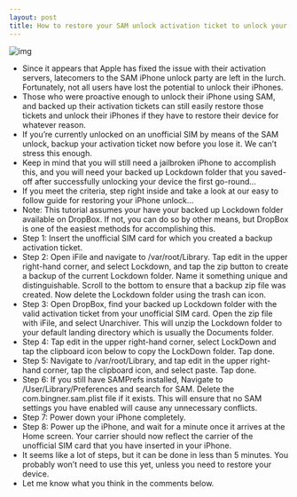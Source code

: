 ```yaml
---
layout: post
title: How to restore your SAM unlock activation ticket to unlock your iPhone
---
```

![img](http://media.idownloadblog.com/wp-content/uploads/2012/04/iPhone-Unlock-Activation-Ticket-Restore.png)
* Since it appears that Apple has fixed the issue with their activation servers, latecomers to the SAM iPhone unlock party are left in the lurch. Fortunately, not all users have lost the potential to unlock their iPhones.
* Those who were proactive enough to unlock their iPhone using SAM, and backed up their activation tickets can still easily restore those tickets and unlock their iPhones if they have to restore their device for whatever reason.
* If you’re currently unlocked on an unofficial SIM by means of the SAM unlock, backup your activation ticket now before you lose it. We can’t stress this enough.
* Keep in mind that you will still need a jailbroken iPhone to accomplish this, and you will need your backed up Lockdown folder that you saved-off after successfully unlocking your device the first go-round…
* If you meet the criteria, step right inside and take a look at our easy to follow guide for restoring your iPhone unlock…
* Note: This tutorial assumes your have your backed up Lockdown folder available on DropBox. If not, you can do so by other means, but DropBox is one of the easiest methods for accomplishing this.
* Step 1: Insert the unofficial SIM card for which you created a backup activation ticket.
* Step 2: Open iFile and navigate to /var/root/Library. Tap edit in the upper right-hand corner, and select Lockdown, and tap the zip button to create a backup of the current Lockdown folder. Name it something unique and distinguishable. Scroll to the bottom to ensure that a backup zip file was created. Now delete the Lockdown folder using the trash can icon.
* Step 3: Open DropBox, find your backed up Lockdown folder with the valid activation ticket from your unofficial SIM card. Open the zip file with iFile, and select Unarchiver. This will unzip the Lockdown folder to your default landing directory which is usually the Documents folder.
* Step 4: Tap edit in the upper right-hand corner, select LockDown and tap the clipboard icon below to copy the LockDown folder. Tap done.
* Step 5: Navigate to /var/root/Library, and tap edit in the upper right-hand corner, tap the clipboard icon, and select paste. Tap done.
* Step 6: If you still have SAMPrefs installed, Navigate to /User/Library/Preferences and search for SAM. Delete the com.bingner.sam.plist file if it exists. This will ensure that no SAM settings you have enabled will cause any unnecessary conflicts.
* Step 7: Power down your iPhone completely.
* Step 8: Power up the iPhone, and wait for a minute once it arrives at the Home screen. Your carrier should now reflect the carrier of the unofficial SIM card that you have inserted in your iPhone.
* It seems like a lot of steps, but it can be done in less than 5 minutes. You probably won’t need to use this yet, unless you need to restore your device.
* Let me know what you think in the comments below.

